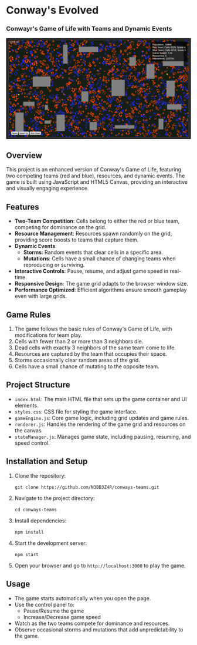 # Conway's Evolved
### Conwayr's Game of Life with Teams and Dynamic Events

![Conway's Evolved game of life](screenshot.png)

## Overview

This project is an enhanced version of Conway's Game of Life, featuring two competing teams (red and blue), resources, and dynamic events. The game is built using JavaScript and HTML5 Canvas, providing an interactive and visually engaging experience.

## Features

- **Two-Team Competition**: Cells belong to either the red or blue team, competing for dominance on the grid.
- **Resource Management**: Resources spawn randomly on the grid, providing score boosts to teams that capture them.
- **Dynamic Events**:
  - **Storms**: Random events that clear cells in a specific area.
  - **Mutations**: Cells have a small chance of changing teams when reproducing or surviving.
- **Interactive Controls**: Pause, resume, and adjust game speed in real-time.
- **Responsive Design**: The game grid adapts to the browser window size.
- **Performance Optimized**: Efficient algorithms ensure smooth gameplay even with large grids.

## Game Rules

1. The game follows the basic rules of Conway's Game of Life, with modifications for team play.
2. Cells with fewer than 2 or more than 3 neighbors die.
3. Dead cells with exactly 3 neighbors of the same team come to life.
4. Resources are captured by the team that occupies their space.
5. Storms occasionally clear random areas of the grid.
6. Cells have a small chance of mutating to the opposite team.

## Project Structure

- `index.html`: The main HTML file that sets up the game container and UI elements.
- `styles.css`: CSS file for styling the game interface.
- `gameEngine.js`: Core game logic, including grid updates and game rules.
- `renderer.js`: Handles the rendering of the game grid and resources on the canvas.
- `stateManager.js`: Manages game state, including pausing, resuming, and speed control.

## Installation and Setup

1. Clone the repository:
   ```
   git clone https://github.com/N3BB3Z4R/conways-teams.git
   ```

2. Navigate to the project directory:
   ```
   cd conways-teams
   ```

3. Install dependencies:

   ```
   npm install
   ```
4. Start the development server:
   ```
   npm start
   ```

5. Open your browser and go to `http://localhost:3000` to play the game.

## Usage

- The game starts automatically when you open the page.
- Use the control panel to:
  - Pause/Resume the game
  - Increase/Decrease game speed
- Watch as the two teams compete for dominance and resources.
- Observe occasional storms and mutations that add unpredictability to the game.
